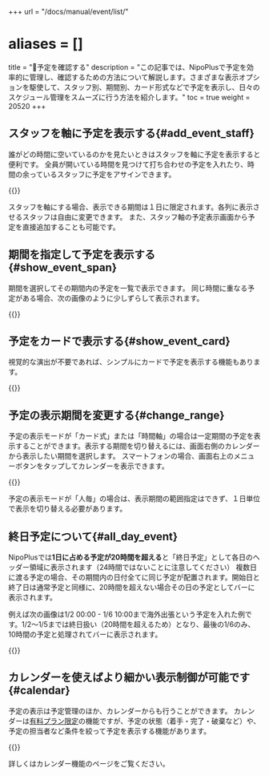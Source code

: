 +++
url = "/docs/manual/event/list/"
# aliases = []
title = "👀予定を確認する"
description = "この記事では、NipoPlusで予定を効率的に管理し、確認するための方法について解説します。さまざまな表示オプションを駆使して、スタッフ別、期間別、カード形式などで予定を表示し、日々のスケジュール管理をスムーズに行う方法を紹介します。"
toc = true
weight = 20520
+++

## スタッフを軸に予定を表示する{#add_event_staff}

誰がどの時間に空いているのかを見たいときはスタッフを軸に予定を表示すると便利です。
全員が開いている時間を見つけて打ち合わせの予定を入れたり、時間の余っているスタッフに予定をアサインできます。

{{<icatch filename="img/view-event-staff" msg="人毎モードではスタッフごとに予定を並べて俯瞰できるので、打ち合わせの空き時間を見つけたり便利に使えます">}}

スタッフを軸にする場合、表示できる期間は１日に限定されます。各列に表示させるスタッフは自由に変更できます。
また、スタッフ軸の予定表示画面から予定を直接追加することも可能です。

## 期間を指定して予定を表示する{#show_event_span}

期間を選択してその期間内の予定を一覧で表示できます。
同じ時間に重なる予定がある場合、次の画像のように少しずらして表示されます。

{{<icatch filename="img/view-event-range" msg="このモードは全スタッフの予定がまとめて表示されます">}}

## 予定をカードで表示する{#show_event_card}

視覚的な演出が不要であれば、シンプルにカードで予定を表示する機能もあります。

{{<icatch filename="img/view-event-card" msg="1件の予定を1枚のカードとして表現します">}}

## 予定の表示期間を変更する{#change_range}

予定の表示モードが「カード式」または「時間軸」の場合は一定期間の予定を表示することができます。表示する期間を切り替えるには、画面右側のカレンダーから表示したい期間を選択します。
スマートフォンの場合、画面右上のメニューボタンをタップしてカレンダーを表示できます。

{{<icatch filename="img/switch-show-span" msg="予定の表示期間を変更する">}}

予定の表示モードが「人毎」の場合は、表示期間の範囲指定はできず、１日単位で表示を切り替える必要があります。

## 終日予定について{#all_day_event}

NipoPlusでは**1日に占める予定が20時間を超える**と「終日予定」として各日のヘッダー領域に表示されます（24時間ではないことに注意してください）
複数日に渡る予定の場合、その期間内の日付全てに同じ予定が配置されます。開始日と終了日は通常予定と同様に、20時間を超えない場合その日の予定としてバーに表示されます。

例えば次の画像は1/2 00:00 - 1/6 10:00まで海外出張という予定を入れた例です。1/2〜1/5までは終日扱い（20時間を超えるため）となり、最後の1/6のみ、10時間の予定と処理されてバーに表示されます。

{{<icatch filename="img/long-event" msg="数日にまたがる長いイベントはヘッダーに表示されます" alice="here">}}

## カレンダーを使えばより細かい表示制御が可能です{#calendar}

予定の表示は予定管理のほか、カレンダーからも行うことができます。
カレンダーは[有料プラン限定](/docs/price/_about/#fee)の機能ですが、予定の状態（着手・完了・破棄など）や、予定の担当者など条件を絞って予定を表示する機能があります。

{{<icatch filename="img/task-calendar-filter" msg="担当者や予定の状況で絞り込みが可能。">}}

詳しくはカレンダー機能のページをご覧ください。
